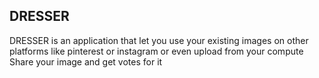 ## DRESSER ##

DRESSER is an application that let you use your existing images on other platforms like pinterest or instagram or even upload from your compute
Share your image and get votes for
  it
